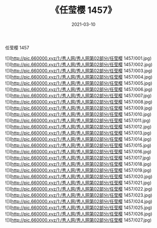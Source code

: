 ﻿---
layout: post
title:  《任莹樱 1457》
date:   2021-03-10
img: http://pic.660000.xyz/1:/秀人网/秀人网第02部分/任莹樱 1457/000.jpg
categories: [美女, 清纯, 唯美]
---

任莹樱 1457

  ![](http://pic.660000.xyz/1:/秀人网/秀人网第02部分/任莹樱 1457/001.jpg) <br> ![](http://pic.660000.xyz/1:/秀人网/秀人网第02部分/任莹樱 1457/002.jpg) <br> ![](http://pic.660000.xyz/1:/秀人网/秀人网第02部分/任莹樱 1457/003.jpg) <br> ![](http://pic.660000.xyz/1:/秀人网/秀人网第02部分/任莹樱 1457/004.jpg) <br> ![](http://pic.660000.xyz/1:/秀人网/秀人网第02部分/任莹樱 1457/005.jpg) <br> ![](http://pic.660000.xyz/1:/秀人网/秀人网第02部分/任莹樱 1457/006.jpg) <br> ![](http://pic.660000.xyz/1:/秀人网/秀人网第02部分/任莹樱 1457/007.jpg) <br> ![](http://pic.660000.xyz/1:/秀人网/秀人网第02部分/任莹樱 1457/008.jpg) <br> ![](http://pic.660000.xyz/1:/秀人网/秀人网第02部分/任莹樱 1457/009.jpg) <br> ![](http://pic.660000.xyz/1:/秀人网/秀人网第02部分/任莹樱 1457/010.jpg) <br> ![](http://pic.660000.xyz/1:/秀人网/秀人网第02部分/任莹樱 1457/011.jpg) <br> ![](http://pic.660000.xyz/1:/秀人网/秀人网第02部分/任莹樱 1457/012.jpg) <br> ![](http://pic.660000.xyz/1:/秀人网/秀人网第02部分/任莹樱 1457/013.jpg) <br> ![](http://pic.660000.xyz/1:/秀人网/秀人网第02部分/任莹樱 1457/014.jpg) <br> ![](http://pic.660000.xyz/1:/秀人网/秀人网第02部分/任莹樱 1457/015.jpg) <br> ![](http://pic.660000.xyz/1:/秀人网/秀人网第02部分/任莹樱 1457/016.jpg) <br> ![](http://pic.660000.xyz/1:/秀人网/秀人网第02部分/任莹樱 1457/017.jpg) <br> ![](http://pic.660000.xyz/1:/秀人网/秀人网第02部分/任莹樱 1457/018.jpg) <br> ![](http://pic.660000.xyz/1:/秀人网/秀人网第02部分/任莹樱 1457/019.jpg) <br> ![](http://pic.660000.xyz/1:/秀人网/秀人网第02部分/任莹樱 1457/020.jpg) <br> ![](http://pic.660000.xyz/1:/秀人网/秀人网第02部分/任莹樱 1457/021.jpg) <br> ![](http://pic.660000.xyz/1:/秀人网/秀人网第02部分/任莹樱 1457/022.jpg) <br> ![](http://pic.660000.xyz/1:/秀人网/秀人网第02部分/任莹樱 1457/023.jpg) <br> ![](http://pic.660000.xyz/1:/秀人网/秀人网第02部分/任莹樱 1457/024.jpg) <br> ![](http://pic.660000.xyz/1:/秀人网/秀人网第02部分/任莹樱 1457/025.jpg) <br> ![](http://pic.660000.xyz/1:/秀人网/秀人网第02部分/任莹樱 1457/026.jpg) <br> ![](http://pic.660000.xyz/1:/秀人网/秀人网第02部分/任莹樱 1457/027.jpg) <br>